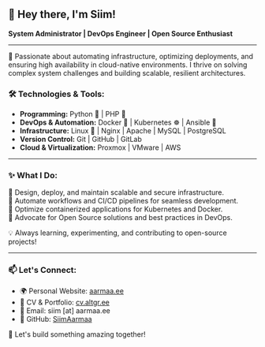 ## 👋 Hey there, I'm Siim!  
**System Administrator | DevOps Engineer | Open Source Enthusiast**  

---

🚀 Passionate about automating infrastructure, optimizing deployments, and ensuring high availability in cloud-native environments. I thrive on solving complex system challenges and building scalable, resilient architectures.  

### 🛠️ Technologies & Tools:
- **Programming:** Python 🐍 | PHP 🐘  
- **DevOps & Automation:** Docker 🐳 | Kubernetes ☸️ | Ansible 🤖  
- **Infrastructure:** Linux 🐧 | Nginx | Apache | MySQL | PostgreSQL  
- **Version Control:** Git | GitHub | GitLab  
- **Cloud & Virtualization:** Proxmox | VMware | AWS  

---

### ✨ What I Do:
🔹 Design, deploy, and maintain scalable and secure infrastructure.  
🔹 Automate workflows and CI/CD pipelines for seamless development.  
🔹 Optimize containerized applications for Kubernetes and Docker.  
🔹 Advocate for Open Source solutions and best practices in DevOps.  

💡 Always learning, experimenting, and contributing to open-source projects!  

---

### 📫 Let's Connect:
- 🌍 Personal Website: [aarmaa.ee](https://aarmaa.ee/)  
- 💼 CV & Portfolio: [cv.altgr.ee](https://cv.altgr.ee/)  
- 📧 Email: siim [at] aarmaa.ee  
- 🐙 GitHub: [SiimAarmaa](https://github.com/SiimAarmaa)  

🚀 Let's build something amazing together!
